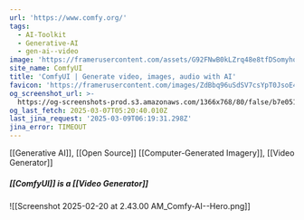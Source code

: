 ```yaml
---
url: 'https://www.comfy.org/'
tags:
  - AI-Toolkit
  - Generative-AI
  - gen-ai--video
image: 'https://framerusercontent.com/assets/G92FNwB0kLZrq48e8tfDSomyho.png'
site_name: ComfyUI
title: 'ComfyUI | Generate video, images, audio with AI'
favicon: 'https://framerusercontent.com/images/ZdBbq96uSdSV7csYpT0JsoE4.png'
og_screenshot_url: >-
  https://og-screenshots-prod.s3.amazonaws.com/1366x768/80/false/b7e051fa79209c2f81c719146eb3918dd837ff7d46f1595651008e8c242cf0bc.jpeg
og_last_fetch: 2025-03-07T05:20:40.010Z
last_jina_request: '2025-03-09T06:19:31.298Z'
jina_error: TIMEOUT
---
```

[[Generative AI]], [[Open Source]]
[[Computer-Generated Imagery]], [[Video Generator]]

##### [[ComfyUI]] is a [[Video Generator]]
![[Screenshot 2025-02-20 at 2.43.00 AM_Comfy-AI--Hero.png]]
